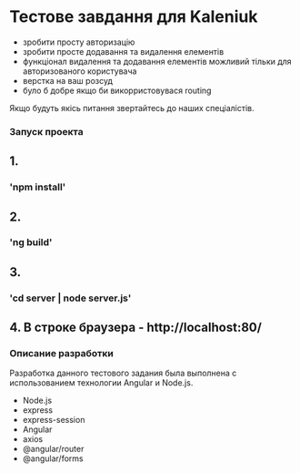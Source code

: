 # Тестове завдання для Kaleniuk

- зробити просту авторизацію
- зробити просте додавання та видалення елементів
- функціонал видалення та додавання елементів можливий тільки для авторизованого користувача
- верстка на ваш розсуд
- було б добре якщо би викорристовувася routing

Якщо будуть якісь питання звертайтесь до наших спеціалістів.

### Запуск проекта
## 1.
### 'npm install'
## 2.
### 'ng build'
## 3.
### 'cd server | node server.js'
## 4. В строке браузера - http://localhost:80/

### Описание разработки
Разработка данного тестового задания была выполнена с использованием
технологии Angular и Node.js.
- Node.js
- express
- express-session
- Angular
- axios
- @angular/router
- @angular/forms
